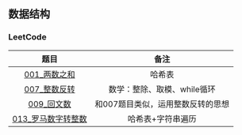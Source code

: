 ## 数据结构

### LeetCode
题目|备注|
:---:|:---:|
[001_两数之和](LeetCode/001_两数之和.py)|哈希表|
[007_整数反转](LeetCode/007_整数反转.py)|数学：整除、取模、while循环|
[009_回文数](LeetCode/009_回文数.py)|和007题目类似，运用整数反转的思想|
[013_罗马数字转整数](LeetCode/013_罗马数字转整数.py)|哈希表+字符串遍历|